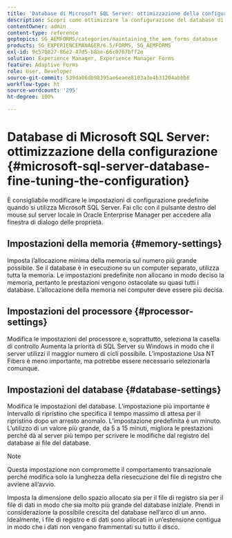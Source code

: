 ```yaml
---
title: 'Database di Microsoft SQL Server: ottimizzazione della configurazione'
description: Scopri come ottimizzare la configurazione del database di Microsoft SQL Server.
contentOwner: admin
content-type: reference
geptopics: SG_AEMFORMS/categories/maintaining_the_aem_forms_database
products: SG_EXPERIENCEMANAGER/6.5/FORMS, SG_AEMFORMS
exl-id: 9c570827-86e2-47d5-b8ae-66c0767bff2e
solution: Experience Manager, Experience Manager Forms
feature: Adaptive Forms
role: User, Developer
source-git-commit: 539da06db98395ae6eaee8103a3e4b31204abbb8
workflow-type: ht
source-wordcount: '295'
ht-degree: 100%

---
```


# Database di Microsoft SQL Server: ottimizzazione della configurazione {#microsoft-sql-server-database-fine-tuning-the-configuration}

È consigliabile modificare le impostazioni di configurazione predefinite quando si utilizza Microsoft SQL Server. Fai clic con il pulsante destro del mouse sul server locale in Oracle Enterprise Manager per accedere alla finestra di dialogo delle proprietà.

## Impostazioni della memoria {#memory-settings}

Imposta l’allocazione minima della memoria sul numero più grande possibile. Se il database è in esecuzione su un computer separato, utilizza tutta la memoria. Le impostazioni predefinite non allocano in modo deciso la memoria, pertanto le prestazioni vengono ostacolate su quasi tutti i database. L’allocazione della memoria nei computer deve essere più decisa.

## Impostazioni del processore {#processor-settings}

Modifica le impostazioni del processore e, soprattutto, seleziona la casella di controllo Aumenta la priorità di SQL Server su Windows in modo che il server utilizzi il maggior numero di cicli possibile. L’impostazione Usa NT Fibers è meno importante, ma potrebbe essere necessario selezionarla comunque.

## Impostazioni del database {#database-settings}

Modifica le impostazioni del database. L’impostazione più importante è Intervallo di ripristino che specifica il tempo massimo di attesa per il ripristino dopo un arresto anomalo. L’impostazione predefinita è un minuto. L’utilizzo di un valore più grande, da 5 a 15 minuti, migliora le prestazioni perché dà al server più tempo per scrivere le modifiche dal registro del database ai file del database.

>[!NOTE]
>
>Questa impostazione non compromette il comportamento transazionale perché modifica solo la lunghezza della riesecuzione del file di registro che avviene all’avvio.

Imposta la dimensione dello spazio allocato sia per il file di registro sia per il file di dati in modo che sia molto più grande del database iniziale. Prendi in considerazione la possibile crescita del database nell’arco di un anno. Idealmente, i file di registro e di dati sono allocati in un’estensione contigua in modo che i dati non vengano frammentati su tutto il disco.
